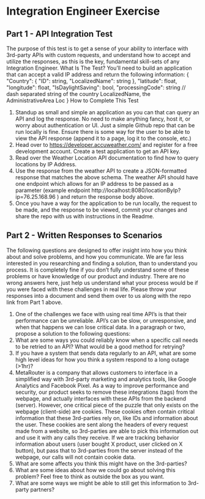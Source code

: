 # Integration Engineer Exercise
## Part 1 - API Integration Test
The purpose of this test is to get a sense of your ability to interface with 3rd-party APIs with custom requests, and understand how to accept and utilize the responses, as this is the key, fundamental skill-sets of any Integration Engineer.
What Is The Test?
You’ll need to build an application that can accept a valid IP address and return the following information:
{
  "Country": {
    "ID": string,
    "LocalizedName": string
  },
  "latitude": float,
  "longitude": float,
  "IsDaylightSaving": bool,
"processingCode": string // dash separated string of the country LocalizedName, the AdministrativeArea Loc }
How to Complete This Test
1. Standup as small and simple an application as you can that can query an API and log the response. No need to make anything fancy, host it, or worry about authentication or UI. Just a simple Github repo that can be run locally is fine. Ensure there is some way for the user to be able to view the API response
(append it to a page, log it to the console, etc.)
2. Head over to https://developer.accuweather.com/ and register for a free development account. Create
a test application to get an API key.
3. Read over the Weather Location API documentation to find how to query locations by IP Address.
4. Use the response from the weather API to create a JSON-formatted response that matches the above
schema. The weather API should have one endpoint which allows for an IP address to be passed as a parameter (example endpoint http://localhost:8080/locationByIp?ip=76.25.168.96 ) and return the response body above.
5. Once you have a way for the application to be run locally, the request to be made, and the response to be viewed, commit your changes and share the repo with us with instructions in the Readme.
## Part 2 - Written Responses to Scenarios
The following questions are designed to offer insight into how you think about and solve problems, and how you communicate. We are far less interested in you researching and finding a solution, than to understand you process. It is completely fine if you don’t fully understand some of these problems or have knowledge of our product and industry. There are no wrong answers here, just help us understand what your process would be if you were faced with these challenges in real life.
Please throw your responses into a document and send them over to us along with the repo link from Part 1 above.
1. One of the challenges we face with using real time API’s is that their performance can be unreliable. API’s can be slow, or unresponsive, and when that happens we can lose critical data. In a paragraph or two, propose a solution to the following questions:
1. What are some ways you could reliably know when a specific call needs to be retried to an API? What would be a good method for retrying?
2. If you have a system that sends data regularly to an API, what are some high level ideas for how you think a system respond to a long outage (>1hr)?
2. MetaRouter is a company that allows customers to interface in a simplified way with 3rd-party marketing and analytics tools, like Google Analytics and Facebook Pixel. As a way to improve performance and security, our product seeks to remove these integrations (tags) from the webpage, and actually interfaces with these APIs from the backend (server). However, one critical piece of the puzzle that only exists on the webpage (client-side) are cookies. These cookies often contain critical information that these 3rd-parties rely on, like IDs and information about the user. These cookies are sent along the headers of every request made from a website, so 3rd-parties are able to pick this information out and use it with any calls they receive. If we are tracking behavior information about users (user bought X product, user clicked on X button), but pass that to 3rd-parties from the server instead of the webpage, our calls will not contain cookie data.
1. What are some affects you think this might have on the 3rd-parties?
2. What are some ideas about how we could go about solving this problem? Feel free to think as
outside the box as you want.
3. What are some ways we might be able to still get this information to 3rd-party partners?
